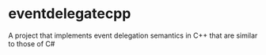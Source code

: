 # eventdelegatecpp
A project that implements event delegation semantics in C++ that are similar to those of C#
